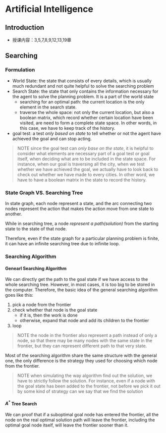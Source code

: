 # Artificial Intelligence

## Introduction

- 授课内容：3,5,7,8,9,12,13,19章

## Searching

### Formulation

- World State: the state that consists of every details, which is usually much redundant and not quite helpful to solve the searching problem
- Search State: the state that only contains the information necessary for the agent to solve the planning problem. It is a part of the world state
  - searching for an optimal path: the current location is the only element in the search state.
  - traverse the whole space: not only the current location, but also a boolean matrix, which record whether certain location have been visited, are need to form a complete state space. In other words, in this case, we have to keep track of the history.
- goal test: a test *only based on state* to tell whether or not the agent have achieved the goal and can stop acting.

> NOTE
> since the goal test can *only base on the state*, it is helpful to consider what elements are necessary part of a goal test or goal itself, when deciding what are to be included in the state space. For instance, when our goal is traversing all the city, when we test whether we have achieved the goal, we actually have to look back to check out whether we have made to every cities. In other word, we have to have a boolean matrix in the state to record the history.

### State Graph VS. Searching Tree

In state graph, each node represent a state, and the arc connecting two nodes represent the action that makes the action move from one state to another.

While in searching tree, a node *represent a path(solution)* from the starting state to the state of that node.

Therefore, even if the state graph for a particular planning problem is finite, it can have an infinite searching tree due to infinite loop.

### Searching Algorithm

#### Genearl Searching Algorithm

We can directly get the path to the goal state if we have access to the whole searching tree. However, in most cases, it is too big to be stored in the computer. Therefore, the basic idea of the general searching algorithm goes like this:

1. pick a node from the frontier
2. check whether that node is the goal state
   - if it is, then the work is done
   - otherwise, expand that node and add its children to the frontier
3. loop

> NOTE
> the node in the frontier also represent a path instead of only a node, so that there may be many nodes with the same state in the frontier, but they can represent different path to that very state.

Most of the searching algorithm share the same structure with the general one, the only difference is the strategy they used for choosing which node from the frontier.

> NOTE
> when simulating the way algorithm find out the solution, we have to strictly follow the solution. For instance, even if a node with the goal state has been added to the frontier, not before we pick it out by some kind of strategy can we say that we find the solution

#### $A^*$ Tree Search

We can proof that if a suboptimal goal node has entered the frontier, all the node on the real optimal solution path will leave the frontier, including the optimal goal node itself, will leave the frontier sooner than it.
